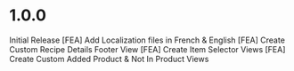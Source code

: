 # 1.0.0
Initial Release
[FEA] Add Localization files in French & English
[FEA] Create Custom Recipe Details Footer View
[FEA] Create Item Selector Views
[FEA] Create Custom Added Product & Not In Product Views
